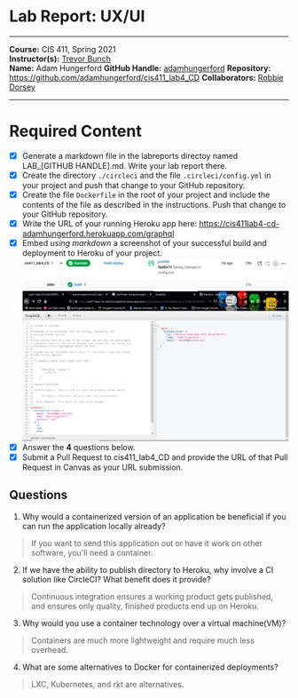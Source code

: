 # Lab Report: UX/UI
___
**Course:** CIS 411, Spring 2021  
**Instructor(s):** [Trevor Bunch](https://github.com/trevordbunch)  
**Name:** Adam Hungerford
**GitHub Handle:** [adamhungerford](https://github.com/adamhungerford)
**Repository:** https://github.com/adamhungerford/cis411_lab4_CD
**Collaborators:** [Robbie Dorsey](https://github.com/airgo32)
___

# Required Content

- [x] Generate a markdown file in the labreports directoy named LAB_[GITHUB HANDLE].md. Write your lab report there.
- [x] Create the directory ```./circleci``` and the file ```.circleci/config.yml``` in your project and push that change to your GitHub repository.
- [x] Create the file ```Dockerfile``` in the root of your project and include the contents of the file as described in the instructions. Push that change to your GitHub repository.
- [x] Write the URL of your running Heroku app here: https://cis411lab4-cd-adamhungerford.herokuapp.com/graphql
- [x] Embed _using markdown_ a screenshot of your successful build and deployment to Heroku of your project.  
![Successful build.](../assets/successful_deploy.png)
![Successful mutation.](../assets/successful_mutation.png)
- [x] Answer the **4** questions below.
- [x] Submit a Pull Request to cis411_lab4_CD and provide the URL of that Pull Request in Canvas as your URL submission.

## Questions
1. Why would a containerized version of an application be beneficial if you can run the application locally already?
> If you want to send this application out or have it work on other software, you'll need a container.
2. If we have the ability to publish directory to Heroku, why involve a CI solution like CircleCI? What benefit does it provide?
> Continuous integration ensures a working product gets published, and ensures only quality, finished products end up on Heroku.
3. Why would you use a container technology over a virtual machine(VM)?
> Containers are much more lightweight and require much less overhead.
4. What are some alternatives to Docker for containerized deployments?
> LXC, Kubernetes, and rkt are alternatives.